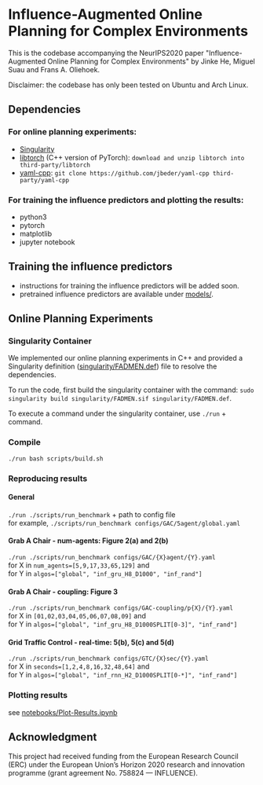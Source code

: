 # Influence-Augmented Online Planning for Complex Environments

This is the codebase accompanying the NeurIPS2020 paper "Influence-Augmented Online Planning for Complex Environments" by Jinke He, Miguel Suau and Frans A. Oliehoek.

Disclaimer: the codebase has only been tested on Ubuntu and Arch Linux. 

## Dependencies

### For online planning experiments:
* [Singularity](https://sylabs.io/docs/)
* [libtorch](https://download.pytorch.org/libtorch/cpu/libtorch-cxx11-abi-shared-with-deps-1.5.0%2Bcpu.zip) (C++ version of PyTorch): `download and unzip libtorch into third-party/libtorch`
* [yaml-cpp](https://github.com/jbeder/yaml-cpp): `git clone https://github.com/jbeder/yaml-cpp third-party/yaml-cpp`

### For training the influence predictors and plotting the results:
* python3
* pytorch
* matplotlib
* jupyter notebook

## Training the influence predictors
* instructions for training the influence predictors will be added soon.
* pretrained influence predictors are available under [models/](models).

## Online Planning Experiments

### Singularity Container
We implemented our online planning experiments in C++ and provided a Singularity definition ([singularity/FADMEN.def](singularity/FADMEN.def)) file to resolve the dependencies. 

To run the code, first build the singularity container with the command: `sudo singularity build singularity/FADMEN.sif singularity/FADMEN.def`.

To execute a command under the singularity container, use `./run` + command.

### Compile
`./run bash scripts/build.sh`

### Reproducing results

#### General
`./run ./scripts/run_benchmark` + path to config file   
for example, `./scripts/run_benchmark configs/GAC/5agent/global.yaml`

#### Grab A Chair - num-agents: Figure 2(a) and 2(b)
`./run ./scripts/run_benchmark configs/GAC/{X}agent/{Y}.yaml`     
for X in `num_agents=[5,9,17,33,65,129]` and    
for Y in `algos=["global", "inf_gru_H8_D1000", "inf_rand"]` 

#### Grab A Chair - coupling: Figure 3
`./run ./scripts/run_benchmark configs/GAC-coupling/p{X}/{Y}.yaml`     
for X in `[01,02,03,04,05,06,07,08,09]` and    
for Y in `algos=["global", "inf_gru_H8_D1000SPLIT[0-3]", "inf_rand"]` 

#### Grid Traffic Control - real-time: 5(b), 5(c) and 5(d)
`./run ./scripts/run_benchmark configs/GTC/{X}sec/{Y}.yaml`     
for X in `seconds=[1,2,4,8,16,32,48,64]` and    
for Y in `algos=["global", "inf_rnn_H2_D1000SPLIT[0-*]", "inf_rand"]` 

### Plotting results
see [notebooks/Plot-Results.ipynb](notebooks/Plot-Results.ipynb)

## Acknowledgment
This project had received funding from the European Research Council (ERC) under the European Union’s Horizon 2020 research and innovation programme (grant agreement No. 758824 — INFLUENCE).